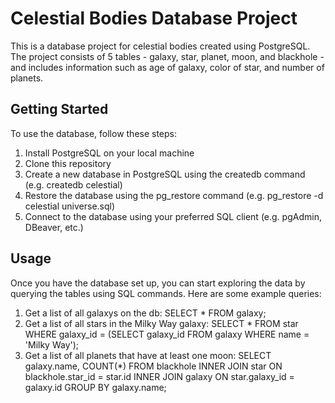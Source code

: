 # Celestial Bodies Database Project
This is a database project for celestial bodies created using PostgreSQL. The project consists of 5 tables - galaxy, star, planet, moon, and blackhole - and includes information such as age of galaxy, color of star, and number of planets.

## Getting Started

To use the database, follow these steps:

1. Install PostgreSQL on your local machine
2. Clone this repository
3. Create a new database in PostgreSQL using the createdb command (e.g. createdb celestial)
4. Restore the database using the pg_restore command (e.g. pg_restore -d celestial universe.sql)
5. Connect to the database using your preferred SQL client (e.g. pgAdmin, DBeaver, etc.)

## Usage
Once you have the database set up, you can start exploring the data by querying the tables using SQL commands. Here are some example queries:

1. Get a list of all galaxys on the db:
    SELECT * FROM galaxy;
2. Get a list of all stars in the Milky Way galaxy:
    SELECT * FROM star WHERE galaxy_id = (SELECT galaxy_id FROM galaxy WHERE name = 'Milky Way');
3. Get a list of all planets that have at least one moon:
    SELECT galaxy.name, COUNT(*) FROM blackhole INNER JOIN star ON blackhole.star_id = star.id INNER JOIN galaxy ON star.galaxy_id = galaxy.id GROUP BY galaxy.name;

